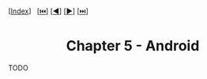 <span id="back-to-top"/>

[[Index](./README.md)]&nbsp;&nbsp;
[[⏮️](./01%20-%20Wireless.md)]
[[◀️](./04%20-%20Internet%20of%20Things.md)]
[[▶️](./06%20-%20Discovery.md)]
[[⏭️](./07%20-%205G%20and%20Mobile%20Edge%20Computing.md)]

<h1 align="center">Chapter 5 - Android</h1>

TODO